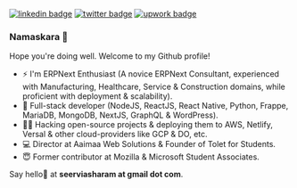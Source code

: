 [![linkedin badge](https://img.shields.io/badge/asharamseervi-30302f?style=flat&logo=linkedin)](https://www.linkedin.com/in/asharamseervi)
[![twitter badge](https://img.shields.io/badge/@asharamseervi-30302f?style=flat&logo=twitter)](https://twitter.com/asharamseervi)
[![upwork badge](https://img.shields.io/badge/@asharamseervi-30302f?style=flat&logo=upwork)](https://www.upwork.com/o/profiles/users/~013933a8c4d251d843/?s=1270387427651076096)

### Namaskara 🙏

Hope you're doing well. Welcome to my Github profile!

- ⚡ I'm ERPNext Enthusiast (A novice ERPNext Consultant, experienced with Manufacturing, Healthcare, Service & Construction domains, while proficient with deployment & scalability).
- 🚀 Full-stack developer (NodeJS, ReactJS, React Native, Python, Frappe, MariaDB, MongoDB, NextJS, GraphQL & WordPress).
- 🏄🏻 Hacking open-source projects & deploying them to AWS, Netlify, Versal & other cloud-providers like GCP & DO, etc.
- 💻 Director at Aaimaa Web Solutions & Founder of Tolet for Students.
- 😇 Former contributor at Mozilla & Microsoft Student Associates.

Say hello👋 at **seerviasharam at gmail dot com**.

<!--
**asharamseervi/asharamseervi** is a ✨ _special_ ✨ repository because its `README.md` (this file) appears on your GitHub profile.

Here are some ideas to get you started:

- 🔭 I’m currently working on ...
- 🌱 I’m currently learning ...
- 👯 I’m looking to collaborate on ...
- 🤔 I’m looking for help with ...
- 💬 Ask me about ...
- 📫 How to reach me: ...
- 😄 Pronouns: ...
- ⚡ Fun fact: ...
-->
